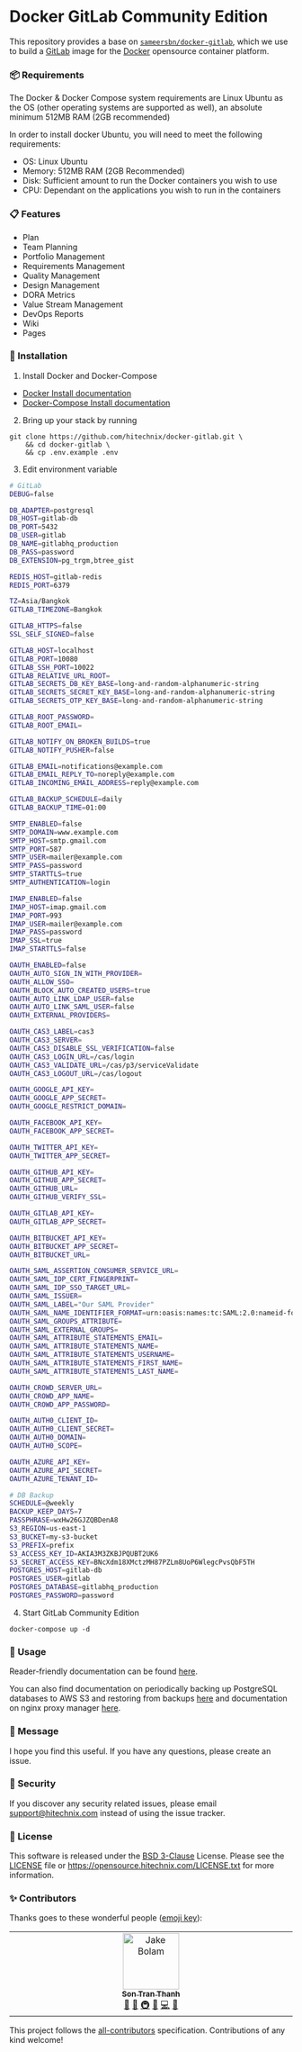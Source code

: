 # Docker GitLab Community Edition

This repository provides a base on [`sameersbn/docker-gitlab`](https://github.com/sameersbn/docker-gitlab), which we use to build
a [GitLab](https://about.gitlab.com/) image for the [Docker](https://www.docker.com/products/docker-engine) opensource
container platform.

### 📦 Requirements

The Docker & Docker Compose system requirements are Linux Ubuntu as the OS (other operating systems are supported as
well), an absolute minimum 512MB RAM (2GB recommended)

In order to install docker Ubuntu, you will need to meet the following requirements:

- OS: Linux Ubuntu
- Memory: 512MB RAM (2GB Recommended)
- Disk: Sufficient amount to run the Docker containers you wish to use
- CPU: Dependant on the applications you wish to run in the containers

### 📋 Features

- Plan
- Team Planning
- Portfolio Management
- Requirements Management
- Quality Management
- Design Management
- DORA Metrics
- Value Stream Management
- DevOps Reports
- Wiki
- Pages

### 🔧 Installation

1. Install Docker and Docker-Compose

- [Docker Install documentation](https://docs.docker.com/install/)
- [Docker-Compose Install documentation](https://docs.docker.com/compose/install/)

2. Bring up your stack by running

```shell
git clone https://github.com/hitechnix/docker-gitlab.git \
    && cd docker-gitlab \
    && cp .env.example .env
```

3. Edit environment variable

```bash
# GitLab
DEBUG=false

DB_ADAPTER=postgresql
DB_HOST=gitlab-db
DB_PORT=5432
DB_USER=gitlab
DB_NAME=gitlabhq_production
DB_PASS=password
DB_EXTENSION=pg_trgm,btree_gist

REDIS_HOST=gitlab-redis
REDIS_PORT=6379

TZ=Asia/Bangkok
GITLAB_TIMEZONE=Bangkok

GITLAB_HTTPS=false
SSL_SELF_SIGNED=false

GITLAB_HOST=localhost
GITLAB_PORT=10080
GITLAB_SSH_PORT=10022
GITLAB_RELATIVE_URL_ROOT=
GITLAB_SECRETS_DB_KEY_BASE=long-and-random-alphanumeric-string
GITLAB_SECRETS_SECRET_KEY_BASE=long-and-random-alphanumeric-string
GITLAB_SECRETS_OTP_KEY_BASE=long-and-random-alphanumeric-string

GITLAB_ROOT_PASSWORD=
GITLAB_ROOT_EMAIL=

GITLAB_NOTIFY_ON_BROKEN_BUILDS=true
GITLAB_NOTIFY_PUSHER=false

GITLAB_EMAIL=notifications@example.com
GITLAB_EMAIL_REPLY_TO=noreply@example.com
GITLAB_INCOMING_EMAIL_ADDRESS=reply@example.com

GITLAB_BACKUP_SCHEDULE=daily
GITLAB_BACKUP_TIME=01:00

SMTP_ENABLED=false
SMTP_DOMAIN=www.example.com
SMTP_HOST=smtp.gmail.com
SMTP_PORT=587
SMTP_USER=mailer@example.com
SMTP_PASS=password
SMTP_STARTTLS=true
SMTP_AUTHENTICATION=login

IMAP_ENABLED=false
IMAP_HOST=imap.gmail.com
IMAP_PORT=993
IMAP_USER=mailer@example.com
IMAP_PASS=password
IMAP_SSL=true
IMAP_STARTTLS=false

OAUTH_ENABLED=false
OAUTH_AUTO_SIGN_IN_WITH_PROVIDER=
OAUTH_ALLOW_SSO=
OAUTH_BLOCK_AUTO_CREATED_USERS=true
OAUTH_AUTO_LINK_LDAP_USER=false
OAUTH_AUTO_LINK_SAML_USER=false
OAUTH_EXTERNAL_PROVIDERS=

OAUTH_CAS3_LABEL=cas3
OAUTH_CAS3_SERVER=
OAUTH_CAS3_DISABLE_SSL_VERIFICATION=false
OAUTH_CAS3_LOGIN_URL=/cas/login
OAUTH_CAS3_VALIDATE_URL=/cas/p3/serviceValidate
OAUTH_CAS3_LOGOUT_URL=/cas/logout

OAUTH_GOOGLE_API_KEY=
OAUTH_GOOGLE_APP_SECRET=
OAUTH_GOOGLE_RESTRICT_DOMAIN=

OAUTH_FACEBOOK_API_KEY=
OAUTH_FACEBOOK_APP_SECRET=

OAUTH_TWITTER_API_KEY=
OAUTH_TWITTER_APP_SECRET=

OAUTH_GITHUB_API_KEY=
OAUTH_GITHUB_APP_SECRET=
OAUTH_GITHUB_URL=
OAUTH_GITHUB_VERIFY_SSL=

OAUTH_GITLAB_API_KEY=
OAUTH_GITLAB_APP_SECRET=

OAUTH_BITBUCKET_API_KEY=
OAUTH_BITBUCKET_APP_SECRET=
OAUTH_BITBUCKET_URL=

OAUTH_SAML_ASSERTION_CONSUMER_SERVICE_URL=
OAUTH_SAML_IDP_CERT_FINGERPRINT=
OAUTH_SAML_IDP_SSO_TARGET_URL=
OAUTH_SAML_ISSUER=
OAUTH_SAML_LABEL="Our SAML Provider"
OAUTH_SAML_NAME_IDENTIFIER_FORMAT=urn:oasis:names:tc:SAML:2.0:nameid-format:transient
OAUTH_SAML_GROUPS_ATTRIBUTE=
OAUTH_SAML_EXTERNAL_GROUPS=
OAUTH_SAML_ATTRIBUTE_STATEMENTS_EMAIL=
OAUTH_SAML_ATTRIBUTE_STATEMENTS_NAME=
OAUTH_SAML_ATTRIBUTE_STATEMENTS_USERNAME=
OAUTH_SAML_ATTRIBUTE_STATEMENTS_FIRST_NAME=
OAUTH_SAML_ATTRIBUTE_STATEMENTS_LAST_NAME=

OAUTH_CROWD_SERVER_URL=
OAUTH_CROWD_APP_NAME=
OAUTH_CROWD_APP_PASSWORD=

OAUTH_AUTH0_CLIENT_ID=
OAUTH_AUTH0_CLIENT_SECRET=
OAUTH_AUTH0_DOMAIN=
OAUTH_AUTH0_SCOPE=

OAUTH_AZURE_API_KEY=
OAUTH_AZURE_API_SECRET=
OAUTH_AZURE_TENANT_ID=

# DB Backup
SCHEDULE=@weekly
BACKUP_KEEP_DAYS=7
PASSPHRASE=wxHw26GJZQBDenA8
S3_REGION=us-east-1
S3_BUCKET=my-s3-bucket
S3_PREFIX=prefix
S3_ACCESS_KEY_ID=AKIA3M3ZKBJPQUBT2UK6
S3_SECRET_ACCESS_KEY=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
POSTGRES_HOST=gitlab-db
POSTGRES_USER=gitlab
POSTGRES_DATABASE=gitlabhq_production
POSTGRES_PASSWORD=password
```

4. Start GitLab Community Edition

```shell
docker-compose up -d
```

### 📝 Usage

Reader-friendly documentation can be found [here][link-docs].

You can also find documentation on periodically backing up PostgreSQL databases to AWS S3 and restoring
from backups [here][link-docs-backup] and documentation on nginx proxy manager [here][nginx-proxy-manager].

### 📨 Message

I hope you find this useful. If you have any questions, please create an issue.

### 🔐 Security

If you discover any security related issues, please email support@hitechnix.com instead of using the issue tracker.

### 📖 License

This software is released under the [BSD 3-Clause][link-license] License. Please see the [LICENSE](LICENSE) file
or https://opensource.hitechnix.com/LICENSE.txt for more information.

### ✨ Contributors

Thanks goes to these wonderful people ([emoji key](https://allcontributors.org/docs/en/emoji-key)):

<!-- ALL-CONTRIBUTORS-LIST:START - Do not remove or modify this section -->
<!-- prettier-ignore-start -->
<!-- markdownlint-disable -->
<table>
  <td align="center" valign="top" width="14.28%">
    <a href="https://trants.io">
      <img src="https://avatars.githubusercontent.com/u/40693126?v=4?s=100" width="100px;" alt="Jake Bolam" />
      <br />
      <sub>
        <b>Son Tran Thanh</b>
      </sub>
    </a>
    <br />
    <a href="https://github.com/hitechnix/docker-gitlab/commits?author=trants" title="Documentation">📖</a>
    <a href="#tool-trants" title="Tools">🔧</a>
    <a href="#infra-trants" title="Infrastructure (Hosting, Build-Tools, etc)">🚇</a>
    <a href="#maintenance-trants" title="Maintenance">🚧</a>
    <a href="https://github.com/hitechnix/docker-gitlab/commits?author=tbenning" title="Code">💻</a>
    <a href="https://github.com/hitechnix/docker-gitlab/pulls?q=is%3Apr+reviewed-by%3Atrants" title="Reviewed Pull Requests">👀</a>
  </td>
</table>

<!-- markdownlint-restore -->
<!-- prettier-ignore-end -->

<!-- ALL-CONTRIBUTORS-LIST:END -->

This project follows the [all-contributors](https://allcontributors.org/) specification.
Contributions of any kind welcome!

[link-docs]: https://github.com/sameersbn/docker-gitlab
[link-docs-backup]: https://github.com/hitechnix/postgres-backup-s3
[nginx-proxy-manager]: https://github.com/hitechnix/npm
[link-license]: https://opensource.org/license/bsd-3-clause
